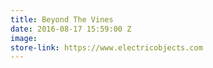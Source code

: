 ```yaml
---
title: Beyond The Vines
date: 2016-08-17 15:59:00 Z
image: 
store-link: https://www.electricobjects.com
---
```


